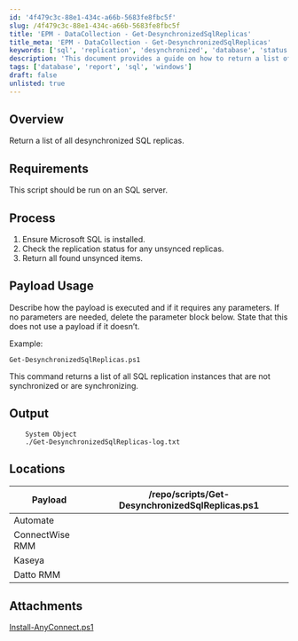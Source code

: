 ```yaml
---
id: '4f479c3c-88e1-434c-a66b-5683fe8fbc5f'
slug: /4f479c3c-88e1-434c-a66b-5683fe8fbc5f
title: 'EPM - DataCollection - Get-DesynchronizedSqlReplicas'
title_meta: 'EPM - DataCollection - Get-DesynchronizedSqlReplicas'
keywords: ['sql', 'replication', 'desynchronized', 'database', 'status']
description: 'This document provides a guide on how to return a list of all desynchronized SQL replicas. It includes requirements, process steps, usage, and output details for executing the script on an SQL server.'
tags: ['database', 'report', 'sql', 'windows']
draft: false
unlisted: true
---
```


## Overview

Return a list of all desynchronized SQL replicas.

## Requirements

This script should be run on an SQL server.

## Process

1. Ensure Microsoft SQL is installed.
2. Check the replication status for any unsynced replicas.
3. Return all found unsynced items.

## Payload Usage

Describe how the payload is executed and if it requires any parameters. If no parameters are needed, delete the parameter block below. State that this does not use a payload if it doesn’t.

Example:
```
Get-DesynchronizedSqlReplicas.ps1
```
This command returns a list of all SQL replication instances that are not synchronized or are synchronizing.

## Output

```
    System Object
    ./Get-DesynchronizedSqlReplicas-log.txt
```

## Locations

| Payload                            | /repo/scripts/Get-DesynchronizedSqlReplicas.ps1 |
|------------------------------------|-------------------------------------------------|
| Automate                           |                                                 |
| ConnectWise RMM                   |                                                 |
| Kaseya                            |                                                 |
| Datto RMM                         |                                                 |
## Attachments
[Install-AnyConnect.ps1](<../../static/attachments/itg/10361486/Install-AnyConnect.ps1>)